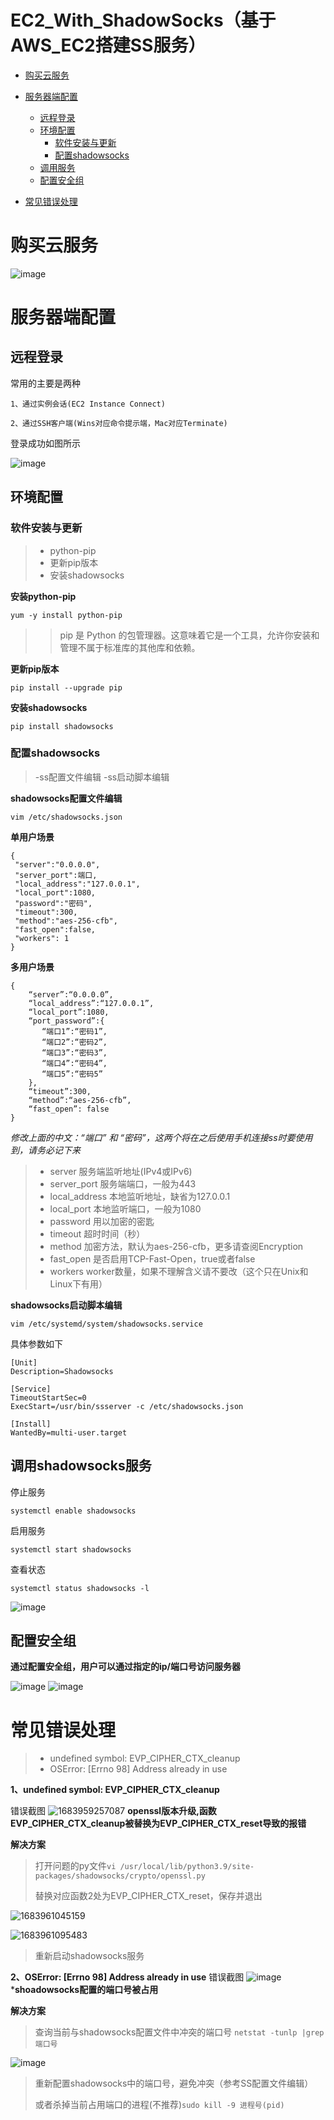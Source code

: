 # EC2_With_ShadowSocks（基于AWS_EC2搭建SS服务）

- [购买云服务](#购买云服务)

- [服务器端配置](#服务器端配置)
  - [远程登录](#远程登录)
  - [环境配置](#环境配置)
    - [软件安装与更新](#软件安装与更新)
    - [配置shadowsocks](#配置shadowsocks)
  - [调用服务](#调用shadowsocks服务)
  - [配置安全组](#配置安全组)

- [常见错误处理](#常见错误处理)

# 购买云服务

![image](https://github.com/Beenraven/EC2_With_ShadowSocks/assets/129687108/b04c6245-005f-41f3-bb7f-92fe9295179f)

# 服务器端配置
## 远程登录

常用的主要是两种

	1、通过实例会话(EC2 Instance Connect)
	
	2、通过SSH客户端(Wins对应命令提示端，Mac对应Terminate)
	
登录成功如图所示

![image](https://github.com/Beenraven/EC2_With_ShadowSocks/assets/129687108/1459f031-6816-47df-bf20-99ba5f1ddab3)



## 环境配置
### 软件安装与更新

>- python-pip
>- 更新pip版本
>- 安装shadowsocks



__安装python-pip__

	yum -y install python-pip
>> pip 是 Python 的包管理器。这意味着它是一个工具，允许你安装和管理不属于标准库的其他库和依赖。

__更新pip版本__

	pip install --upgrade pip

__安装shadowsocks__

	pip install shadowsocks



### 配置shadowsocks
>-ss配置文件编辑
>-ss启动脚本编辑

__shadowsocks配置文件编辑__	

	vim /etc/shadowsocks.json  

**单用户场景**

	{
	 "server":"0.0.0.0",
	 "server_port":端口,
	 "local_address":"127.0.0.1",
	 "local_port":1080,
	 "password":"密码",
	 "timeout":300,
	 "method":"aes-256-cfb",
	 "fast_open":false,
	 "workers": 1
	}
	
**多用户场景**	

	{
	    “server”:“0.0.0.0”,
	    “local_address”:“127.0.0.1”,
	    “local_port”:1080,
	    “port_password”:{
	       “端口1”:“密码1”, 
	       “端口2”:“密码2”,
	       “端口3”:“密码3”,
	       “端口4”:“密码4”,
	       “端口5”:“密码5”
	    },
	    “timeout”:300,
	    “method”:“aes-256-cfb”,
	    “fast_open”: false
	}
*修改上面的中文：“端口” 和 “密码”，这两个将在之后使用手机连接ss时要使用到，请务必记下来*

>- server 服务端监听地址(IPv4或IPv6)
>- server_port 服务端端口，一般为443
>- local_address 本地监听地址，缺省为127.0.0.1
>- local_port 本地监听端口，一般为1080
>- password 用以加密的密匙
>- timeout 超时时间（秒）
>- method 加密方法，默认为aes-256-cfb，更多请查阅Encryption
>- fast_open 是否启用TCP-Fast-Open，true或者false
>- workers worker数量，如果不理解含义请不要改（这个只在Unix和Linux下有用）


__shadowsocks启动脚本编辑__

	vim /etc/systemd/system/shadowsocks.service

具体参数如下

	[Unit]
	Description=Shadowsocks

	[Service]
	TimeoutStartSec=0
	ExecStart=/usr/bin/ssserver -c /etc/shadowsocks.json

	[Install]
	WantedBy=multi-user.target



## 调用shadowsocks服务

停止服务

	systemctl enable shadowsocks
	
启用服务
	
	systemctl start shadowsocks
	
查看状态

	systemctl status shadowsocks -l
![image](https://github.com/Beenraven/EC2_With_ShadowSocks/assets/129687108/f0264701-f9c5-49f1-b446-674fd0175687)



## 配置安全组

__通过配置安全组，用户可以通过指定的ip/端口号访问服务器__

![image](https://github.com/Beenraven/EC2_With_ShadowSocks/assets/129687108/ff0e32f9-c529-450f-abb1-b0a39c5d1fa4)
![image](https://github.com/Beenraven/EC2_With_ShadowSocks/assets/129687108/00341baa-0e74-4d6d-abe4-21cbfe3359d7)




# 常见错误处理
>- undefined symbol: EVP_CIPHER_CTX_cleanup
>- OSError: [Errno 98] Address already in use

__1、undefined symbol: EVP_CIPHER_CTX_cleanup__

错误截图
![1683959257087](https://github.com/Beenraven/EC2_With_ShadowSocks/assets/129687108/4d8ff71a-e853-4db6-93ec-c72de5b39f42)
**openssl版本升级,函数EVP_CIPHER_CTX_cleanup被替换为EVP_CIPHER_CTX_reset导致的报错**

__解决方案__

>打开问题的py文件```vi /usr/local/lib/python3.9/site-packages/shadowsocks/crypto/openssl.py```
>
>替换对应函数2处为EVP_CIPHER_CTX_reset，保存并退出


![1683961045159](https://github.com/Beenraven/EC2_With_ShadowSocks/assets/129687108/76b00608-cb6c-4a05-a982-8be830f8f019)

![1683961095483](https://github.com/Beenraven/EC2_With_ShadowSocks/assets/129687108/4a0ceafb-4f6a-4182-8f8f-b13b60f5c6ef)

>重新启动shadowsocks服务


__2、OSError: [Errno 98] Address already in use__
错误截图
![image](https://github.com/Beenraven/EC2_With_ShadowSocks/assets/129687108/6a5b39cb-1a83-45c8-bcb3-a02ac2a9d319)
***shoadowsocks配置的端口号被占用**

__解决方案__

>查询当前与shadowsocks配置文件中冲突的端口号	```netstat -tunlp |grep 端口号```

	
![image](https://github.com/Beenraven/EC2_With_ShadowSocks/assets/129687108/0728ded7-4979-4a0e-97c5-cf37da378e94)

>重新配置shadowsocks中的端口号，避免冲突（参考SS配置文件编辑）
>
>或者杀掉当前占用端口的进程(不推荐)```sudo kill -9 进程号(pid)```
